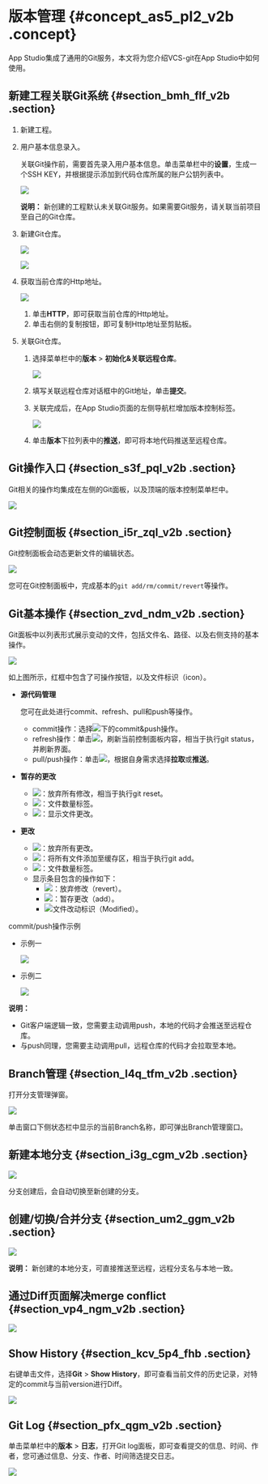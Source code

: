 # 版本管理 {#concept_as5_pl2_v2b .concept}

App Studio集成了通用的Git服务，本文将为您介绍VCS-git在App Studio中如何使用。

## 新建工程关联Git系统 {#section_bmh_flf_v2b .section}

1.  新建工程。
2.  用户基本信息录入。

    关联Git操作前，需要首先录入用户基本信息。单击菜单栏中的**设置**，生成一个SSH KEY，并根据提示添加到代码仓库所属的账户公钥列表中。

    ![](http://static-aliyun-doc.oss-cn-hangzhou.aliyuncs.com/assets/img/17729/156085248041723_zh-CN.png)

    **说明：** 新创建的工程默认未关联Git服务。如果需要Git服务，请关联当前项目至自己的Git仓库。

3.  新建Git仓库。

    ![](http://static-aliyun-doc.oss-cn-hangzhou.aliyuncs.com/assets/img/17729/156085248041725_zh-CN.png)

    ![](http://static-aliyun-doc.oss-cn-hangzhou.aliyuncs.com/assets/img/17729/156085248141726_zh-CN.png)

4.  获取当前仓库的Http地址。

    ![](http://static-aliyun-doc.oss-cn-hangzhou.aliyuncs.com/assets/img/17729/156085248141728_zh-CN.png)

    1.  单击**HTTP**，即可获取当前仓库的Http地址。
    2.  单击右侧的复制按钮，即可复制Http地址至剪贴板。
5.  关联Git仓库。
    1.  选择菜单栏中的**版本** \> **初始化&关联远程仓库**。

        ![](http://static-aliyun-doc.oss-cn-hangzhou.aliyuncs.com/assets/img/17729/156085248141729_zh-CN.png)

    2.  填写关联远程仓库对话框中的Git地址，单击**提交**。
    3.  关联完成后，在App Studio页面的左侧导航栏增加版本控制标签。

        ![](http://static-aliyun-doc.oss-cn-hangzhou.aliyuncs.com/assets/img/17729/15608524819674_zh-CN.png)

    4.  单击**版本**下拉列表中的**推送**，即可将本地代码推送至远程仓库。

## Git操作入口 {#section_s3f_pql_v2b .section}

Git相关的操作均集成在左侧的Git面板，以及顶端的版本控制菜单栏中。

![](http://static-aliyun-doc.oss-cn-hangzhou.aliyuncs.com/assets/img/17729/15608524829675_zh-CN.png)

## Git控制面板 {#section_i5r_zql_v2b .section}

Git控制面板会动态更新文件的编辑状态。

![](images/9676_zh-CN.gif)

您可在Git控制面板中，完成基本的`git add/rm/commit/revert`等操作。

## Git基本操作 {#section_zvd_ndm_v2b .section}

Git面板中以列表形式展示变动的文件，包括文件名、路径、以及右侧支持的基本操作。

![](http://static-aliyun-doc.oss-cn-hangzhou.aliyuncs.com/assets/img/17729/15608524829773_zh-CN.png)

如上图所示，红框中包含了可操作按钮，以及文件标识（icon）。

-   **源代码管理** 

    您可在此处进行commit、refresh、pull和push等操作。

    -   commit操作：选择![](http://static-aliyun-doc.oss-cn-hangzhou.aliyuncs.com/assets/img/17729/15608524829680_zh-CN.png)下的commit&push操作。
    -   refresh操作：单击![](http://static-aliyun-doc.oss-cn-hangzhou.aliyuncs.com/assets/img/17729/15608524829681_zh-CN.png)，刷新当前控制面板内容，相当于执行git status，并刷新界面。
    -   pull/push操作：单击![](http://static-aliyun-doc.oss-cn-hangzhou.aliyuncs.com/assets/img/17729/15608524829682_zh-CN.png)，根据自身需求选择**拉取**或**推送**。
-   **暂存的更改** 
    -   ![](http://static-aliyun-doc.oss-cn-hangzhou.aliyuncs.com/assets/img/17729/15608524839683_zh-CN.png)：放弃所有修改，相当于执行git reset。
    -   ![](http://static-aliyun-doc.oss-cn-hangzhou.aliyuncs.com/assets/img/17729/15608524839684_zh-CN.png)：文件数量标签。
    -   ![](http://static-aliyun-doc.oss-cn-hangzhou.aliyuncs.com/assets/img/17729/15608524839685_zh-CN.png)：显示文件更改。
-   **更改** 
    -   ![](http://static-aliyun-doc.oss-cn-hangzhou.aliyuncs.com/assets/img/17729/15608524839686_zh-CN.png)：放弃所有更改。
    -   ![](http://static-aliyun-doc.oss-cn-hangzhou.aliyuncs.com/assets/img/17729/15608524839687_zh-CN.png)：将所有文件添加至缓存区，相当于执行git add。
    -   ![](http://static-aliyun-doc.oss-cn-hangzhou.aliyuncs.com/assets/img/17729/15608524839684_zh-CN.png)：文件数量标签。
    -   显示条目包含的操作如下：
        -   ![](http://static-aliyun-doc.oss-cn-hangzhou.aliyuncs.com/assets/img/17729/15608524839686_zh-CN.png)：放弃修改（revert）。
        -   ![](http://static-aliyun-doc.oss-cn-hangzhou.aliyuncs.com/assets/img/17729/15608524839687_zh-CN.png)：暂存更改（add）。
        -   ![](http://static-aliyun-doc.oss-cn-hangzhou.aliyuncs.com/assets/img/17729/15608524849688_zh-CN.png)文件改动标识（Modified）。

commit/push操作示例

-   示例一

    ![](images/9692_zh-CN.gif)

-   示例二

    ![](images/9693_zh-CN.gif)


**说明：** 

-   Git客户端逻辑一致，您需要主动调用push，本地的代码才会推送至远程仓库。
-   与push同理，您需要主动调用pull，远程仓库的代码才会拉取至本地。

## Branch管理 {#section_l4q_tfm_v2b .section}

打开分支管理弹窗。

![](images/9694_zh-CN.gif)

单击窗口下侧状态栏中显示的当前Branch名称，即可弹出Branch管理窗口。

## 新建本地分支 {#section_i3g_cgm_v2b .section}

![](images/9695_zh-CN.gif)

分支创建后，会自动切换至新创建的分支。

## 创建/切换/合并分支 {#section_um2_ggm_v2b .section}

![](images/9696_zh-CN.gif)

**说明：** 新创建的本地分支，可直接推送至远程，远程分支名与本地一致。

## 通过Diff页面解决merge conflict {#section_vp4_ngm_v2b .section}

![](http://static-aliyun-doc.oss-cn-hangzhou.aliyuncs.com/assets/img/17729/156085248541730_zh-CN.png)

## Show History {#section_kcv_5p4_fhb .section}

右键单击文件，选择**Git** \> **Show History**，即可查看当前文件的历史记录，对特定的commit与当前version进行Diff。

![](images/41731_zh-CN.gif)

## Git Log {#section_pfx_qgm_v2b .section}

单击菜单栏中的**版本** \> **日志**，打开Git log面板，即可查看提交的信息、时间、作者，您可通过信息、分支、作者、时间筛选提交日志。

![](http://static-aliyun-doc.oss-cn-hangzhou.aliyuncs.com/assets/img/17729/156085248541732_zh-CN.png)

